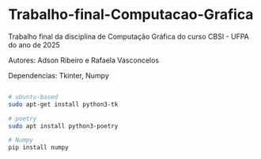 # Trabalho-final-Computacao-Grafica
Trabalho final da disciplina de Computação Gráfica do curso CBSI - UFPA do ano de 2025

Autores: Adson Ribeiro e Rafaela Vasconcelos

Dependencias: Tkinter, Numpy

```bash

# ubuntu-based
sudo apt-get install python3-tk

# poetry
sudo apt install python3-poetry

# Numpy
pip install numpy

```
